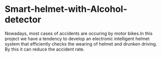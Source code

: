 # Smart-helmet-with-Alcohol-detector
Nowadays, most cases of accidents are occuring by motor bikes.In this project we have a tendency to develop an electronic intelligent helmet system that efficiently checks the wearing of helmet and drunken driving. By this it can reduce the accident rate.
